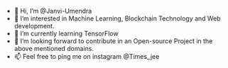 - 👋 Hi, I’m @Janvi-Umendra
- 👀 I’m interested in Machine Learning, Blockchain Technology and Web development.
- 🌱 I’m currently learning TensorFlow
- 💞️ I’m looking forward to contribute in an Open-source Project in the above mentioned domains.
- 📫 Feel free to ping me on instagram @Times_jee

<!---
Janvi-Umendra/Janvi-Umendra is a ✨ special ✨ repository because its `README.md` (this file) appears on your GitHub profile.
You can click the Preview link to take a look at your changes.
--->
